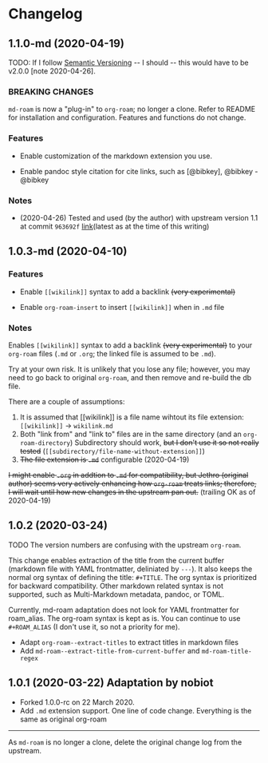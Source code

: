 # Changelog

## 1.1.0-md (2020-04-19)
TODO: If I follow [Semantic Versioning](https://semver.org/) -- I should -- this would have to be v2.0.0 [note 2020-04-26].

### BREAKING CHANGES
`md-roam` is now a "plug-in" to `org-roam`; no longer a clone. Refer to README for installation and configuration. Features and functions do not change.

### Features

* Enable customization of the markdown extension you use.

* Enable pandoc style citation for cite links, such as [@bibkey], @bibkey -@bibkey

### Notes

* (2020-04-26) Tested and used (by the author) with upstream version 1.1 at commit `963692f` [link](https://github.com/jethrokuan/org-roam/commit/963692f353090359b0513cc75abe92e7e7546bfc)(latest as at the time of this writing)


## 1.0.3-md (2020-04-10)

### Features
* Enable `[[wikilink]]` syntax to add a backlink ~~(very experimental)~~

* Enable `org-roam-insert` to insert `[[wikilink]]` when in `.md` file

### Notes
Enables `[[wikilink]]` syntax to add a backlink ~~(very experimental)~~ to your
`org-roam` files (`.md` or `.org`; the linked file is assumed to be `.md`).

Try at your own risk. It is unlikely that you lose any file; however,  you may need to go back to original `org-roam`, and then remove and re-build the db file.

There are a couple of assumptions:

1. It is assumed that [[wikilink]] is a file name wihtout its file extension: `[[wikilink]]` -> `wikilink.md`
2. Both "link from" and "link to" files are in the same directory (and an `org-roam-directory`) Subdirectory should work, ~~but I don't use it so not really tested~~ (`[[subdirectory/file-name-without-extension]]`)
3. ~~The file extension is `.md`~~ configurable (2020-04-19)

~~I might enable `.org` in addtion to `.md` for compatibility, but Jethro (original author) seems very actively enhancing how `org-roam` treats links; therefore, I will wait until how new changes in the upstream pan out.~~ (trailing OK as of 2020-04-19)


## 1.0.2 (2020-03-24)
TODO The version numbers are confusing with the upstream `org-roam`.

This change enables extraction of the title from the current buffer (markdown file with YAML frontmatter, deliniated by `---`). It also keeps the normal org syntax of defining the title: `#+TITLE`. The org syntax is prioritized for backward compatibility. Other markdown related syntax is not supported, such as Multi-Markdown metadata, pandoc, or TOML. 

Currently, md-roam adaptation does not look for YAML frontmatter for roam_alias. The org-roam syntax is kept as is. You can continue to use `#+ROAM_ALIAS` (I don't use it, so not a priority for me).

* Adapt `org-roam--extract-titles` to extract titles in markdown files
* Add `md-roam--extract-title-from-current-buffer` and `md-roam-title-regex`
  

## 1.0.1 (2020-03-22) Adaptation by nobiot

* Forked 1.0.0-rc on 22 March 2020.
* Add `.md` extension support. One line of code change. Everything is the same as original org-roam

---

As `md-roam` is no longer a clone, delete the original change log from the upstream.
